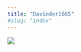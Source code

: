 ```yaml
---
title: "Davinder1665"
#slug: "index"
---
```


[![](/wp-content/2007/11/Davinder1665-300x225.jpg)](/wp-content/2007/11/Davinder1665.jpg)